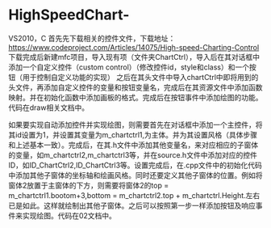 # HighSpeedChart-
VS2010，C
首先先下载相关的控件文件，下载地址：https://www.codeproject.com/Articles/14075/High-speed-Charting-Control
下载完成后新建mfc项目，导入现有项（文件夹ChartCtrl），导入后在其对话框中添加一个自定义控件（custom control）（修改控件id，style和class）和一个按钮（用于控制自定义功能的实现）
之后在其头文件中导入chartCtrl中即将用到的头文件，再添加自定义控件的变量和按钮变量名，完成后在其资源文件中添加函数映射。并在初始化函数中添加画板的格式。完成后在按钮事件中添加绘图的功能。代码在draw相关文档中。


如果要实现自动添加控件并实现绘图，则需要首先在对话框中添加一个主控件，将其id设置为1，并设置其变量为m_chartctrl1,为主体。并为其设置风格（具体步骤和上述基本一致）。完成后，在其.h文件中添加其他变量名，来对应相应的子窗体的变量，如m_chartctrl2,m_chartctrl3等，并在source.h文件中添加对应的控件ID，如ID_ChartCtrl2,ID_ChartCtrl3等。设置完成后，在.cpp文件中的初始化代码中添加其他子窗体的坐标轴和绘画风格。同时还要定义其他子窗体的位置。例如将窗体2放置于主窗体的下方，则需要将窗体2的top = m_chartctrl1.bootom+3,bottom = m_chartctrl2.top + m_chartctrl.Height.左右已是如此。这样就绘制出其他子窗体。之后可以按照第一步一样添加按钮及响应事件来实现绘图。代码在02文档中。
